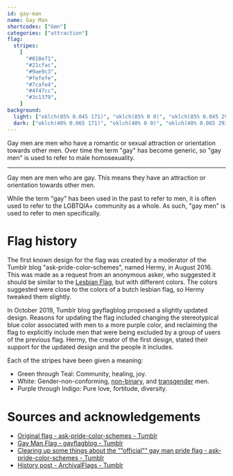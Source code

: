 ```yaml
---
id: gay-man
name: Gay Man
shortcodes: ["Gmn"]
categories: ["attraction"]
flag:
  stripes:
    [
      "#018e71",
      "#21cfac",
      "#9ae9c3",
      "#fefefe",
      "#7cafe4",
      "#4f47cc",
      "#3c1379",
    ]
background:
  light: ["oklch(85% 0.045 171)", "oklch(85% 0 0)", "oklch(85% 0.045 293)"]
  dark: ["oklch(40% 0.065 171)", "oklch(40% 0 0)", "oklch(40% 0.065 293)"]
---
```


Gay men are men who have a romantic or sexual attraction or orientation towards
other men. Over time the term "gay" has become generic, so "gay men" is used to
refer to male homosexuality.

---

Gay men are men who are gay. This means they have an attraction or orientation
towards other men.

While the term "gay" has been used in the past to refer to men, it is often used
to refer to the LGBTQIA+ community as a whole. As such, "gay men" is used to
refer to men specifically.

# Flag history

The first known design for the flag was created by a moderator of the Tumblr
blog "ask-pride-color-schemes", named Hermy, in August 2016. This was made as a
request from an anonymous asker, who suggested it should be similar to the
[Lesbian Flag](/flags/lesbian), but with different colors. The colors suggested
were close to the colors of a butch lesbian flag, so Hermy tweaked them
slightly.

In October 2019, Tumblr blog gayflagblog proposed a slightly updated design.
Reasons for updating the flag included changing the stereotypical blue color
associated with men to a more purple color, and reclaiming the flag to
explicitly include men that were being excluded by a group of users of the
previous flag. Hermy, the creator of the first design, stated their support for
the updated design and the people it includes.

Each of the stripes have been given a meaning:

- Green through Teal: Community, healing, joy.
- White: Gender-non-conforming, [non-binary](/flags/nonbinary), and
  [transgender](/flags/transgender) men.
- Purple through Indigo: Pure love, fortitude, diversity.

# Sources and acknowledgements

- [Original flag - ask-pride-color-schemes - Tumblr](https://ask-pride-color-schemes.tumblr.com/post/149449006549/relating-to-the-old-discussion-on-a-separate-flag)
- [Gay Man Flag - gayflagblog - Tumblr](https://gayflagblog.tumblr.com/post/186181118619/gay-man-flag)
- [Clearing up some things about the “”official”“ gay man pride flag - ask-pride-color-schemes - Tumblr](https://ask-pride-color-schemes.tumblr.com/post/644881530268811264/clearing-up-some-things-about-the-official-gay)
- [History post - ArchivalFlags - Tumblr](https://archivalflags.tumblr.com/post/619083546572849152/image-transcription-a-flag-with-seven)
